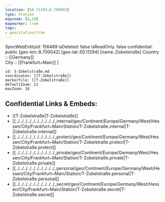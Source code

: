 ```yaml
---
location: [50.11294,8.700042] 
type: Station 
mapzoom: [8,18] 
mapmarker: tram 
tags:
- geo/station/tram
---
```

SpocWebEntityId: 156489
isDeleted: false
isReadOnly: false
confidential: public
[geo-lon::8.700042] 
[geo-lat::50.11294] 
[name::Zobelstraße] 
Country :: [[Germany]]  
City :: [[Frankfurt~Main]] ] 


```leaflet
id: S-Zobelstraße.md
coordinates: [[T-Zobelstraße]] 
markerFile: [[T-Zobelstraße]] 
defaultZoom: 11 
maxZoom: 18
```


## Confidential Links & Embeds: 
- [[T-Zobelstraße|T-Zobelstraße]] 
- [[../../../../../../../../../../_internal/geo/Continent/Europe/Germany/West/Hessen/City/Frankfurt~Main/Station/T-Zobelstraße.internal|T-Zobelstraße.internal]] 
- [[../../../../../../../../../../_protect/geo/Continent/Europe/Germany/West/Hessen/City/Frankfurt~Main/Station/T-Zobelstraße.protect|T-Zobelstraße.protect]] 
- [[../../../../../../../../../../_private/geo/Continent/Europe/Germany/West/Hessen/City/Frankfurt~Main/Station/T-Zobelstraße.private|T-Zobelstraße.private]] 
- [[../../../../../../../../../../_personal/geo/Continent/Europe/Germany/West/Hessen/City/Frankfurt~Main/Station/T-Zobelstraße.personal|T-Zobelstraße.personal]] 
- [[../../../../../../../../../../_secret/geo/Continent/Europe/Germany/West/Hessen/City/Frankfurt~Main/Station/T-Zobelstraße.secret|T-Zobelstraße.secret]] 

